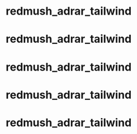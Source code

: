 # redmush_adrar_tailwind
# redmush_adrar_tailwind
# redmush_adrar_tailwind
# redmush_adrar_tailwind
# redmush_adrar_tailwind
